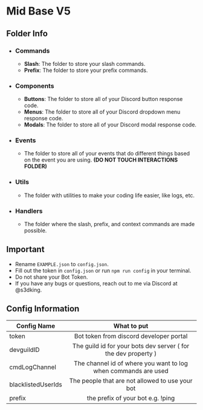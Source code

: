 # Mid Base V5

## Folder Info

* ### Commands
  - **Slash**: The folder to store your slash commands.
  - **Prefix**: The folder to store your prefix commands.

* ### Components
  - **Buttons**: The folder to store all of your Discord button response code.
  - **Menus**: The folder to store all of your Discord dropdown menu response code.
  - **Modals**: The folder to store all of your Discord modal response code.

* ### Events
  - The folder to store all of your events that do different things based on the event you are using. **(DO NOT TOUCH INTERACTIONS FOLDER)**

* ### Utils
  - The folder with utilities to make your coding life easier, like logs, etc.

* ### Handlers
  - The folder where the slash, prefix, and context commands are made possible.

## Important
- Rename `EXAMPLE.json` to `config.json`.
- Fill out the token in `config.json` or run `npm run config` in your terminal.
- Do not share your Bot Token.
- If you have any bugs or questions, reach out to me via Discord at @s3dking.

## Config Information

|Config Name|What to put|
|-|:-:|
|token|Bot token from discord developer portal|
|devguildID|The guild id for your bots dev server ( for the dev property )|
|cmdLogChannel|The channel id of where you want to log when commands are used|
|blacklistedUserIds|The people that are not allowed to use your bot|
|prefix|the prefix of your bot e.g. !ping|